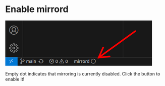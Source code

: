 # Enable mirrord

![status bar icon](./status_bar_button.png)

Empty dot indicates that mirroring is currently disabled. Click the button to enable it!
